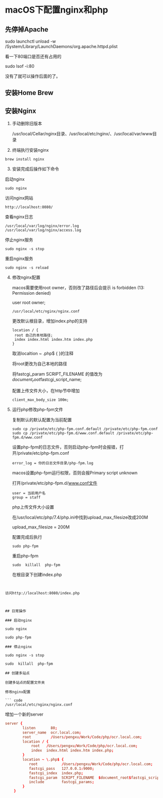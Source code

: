 # macOS下配置nginx和php

## 先停掉Apache

sudo launchctl unload -w /System/Library/LaunchDaemons/org.apache.httpd.plist

看一下80端口是否还有占用的

sudo lsof -i:80

没有了就可以操作后面的了。

## 安装Home Brew

##  安装Nginx

1. 手动删除旧版本

   /usr/local/Cellar/nginx目录、/usr/local/etc/nginx/、/usr/local/var/www目录

2. 终端执行安装nginx

``` shell
brew install nginx
```

3. 安装完成后操作如下命令

启动nginx

```  shell 
sudo nginx
```

访问nginx网站

``` code 
http://localhost:8080/
```

查看nginx日志

``` shell
/usr/local/var/log/nginx/error.log
/usr/local/var/log/nginx/access.log
```

停止nginx服务

``` shell
sudo nginx -s stop
```

重启nginx服务

``` shell
sudo nginx -s reload
```

4. 修改nginx配置

   macos需要使用root owner，否则改了路径后会提示 is forbidden (13: Permission denied)

   user root owner;

   ``` code
   /usr/local/etc/nginx/nginx.conf
   ```

   更改默认根目录，增加index.php的支持

   ``` code
   location / {
   	root 自己的本地路径;
   	index index.html index.htm index.php
   }
   ```

   取消localtion ~ \.php$ { }的注释

   将root更改为自己本地的路径

   将fastcgi_param  SCRIPT_FILENAME 的值改为 $document_root$fastcgi_script_name;

   配置上传文件大小，在http节中增加

   ``` code
   client_max_body_size 100m;
   ```

   

5. 运行php修改php-fpm文件

   复制默认的默认配置为当前配置

   ``` shell
   sudo cp /private/etc/php-fpm.conf.default /private/etc/php-fpm.conf
   sudo cp /private/etc/php-fpm.d/www.conf.default /private/etc/php-fpm.d/www.conf
   ```

   设置php-fpm的日志文件，否则启动php-fpm时会报错，打开/private/etc/php-fpm.conf

   ``` shell
   error_log = 你的日志文件目录/php-fpm.log
   ```

   macos设置php-fpm运行权限，否则会报Primary script unknown

   打开/private/etc/php-fpm.d/www.conf文件

   ``` config
   user = 当前用户名
   group = staff
   ```

   php上传文件大小设置

   在/usr/local/etc/php/7.4/php.ini中找到upload_max_filesize改成200M
   
   upload_max_filesize = 200M

   配置完成后执行

   ``` shell
   sudo php-fpm
   ```

   重启php-fpm

   ```shell
   sudo  killall  php-fpm  
   ```
   
   在根目录下创建index.php

   ``` php
<?php
     phpinfo();
   ?>
   ```
   
   访问http://localhost:8080/index.php
   
   

## 日常操作

### 启动nginx

sudo nginx

sudo php-fpm

### 停止nginx

sudo nginx -s stop

sudo  killall  php-fpm  

## 创建多站点

创建多站点的配置文件夹

修改nginx配置

``` code
/usr/local/etc/nginx/nginx.conf
```

增加一个新的server

``` /usr/local/etc/nginx/nginx.conf
server {
        listen       80;
        server_name  ocr.local.com;
        root         /Users/pengxu/Work/Code/php/ocr.local.com;
        location / {
            root   /Users/pengxu/Work/Code/php/ocr.local.com;
            index  index.html index.htm index.php;
        }
        location ~ \.php$ {
           root           /Users/pengxu/Work/Code/php/ocr.local.com;
           fastcgi_pass   127.0.0.1:9000;
           fastcgi_index  index.php;
           fastcgi_param  SCRIPT_FILENAME  $document_root$fastcgi_script_name;
           include        fastcgi_params;
        }
    }
```







